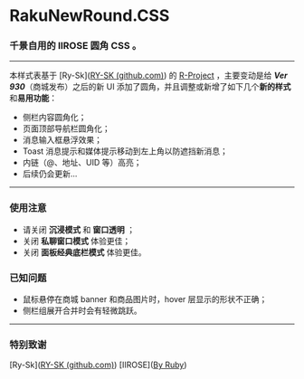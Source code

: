 # RakuNewRound.CSS
### 千景自用的 IIROSE 圆角 CSS 。

***

本样式表基于 [Ry-Sk]([RY-SK (github.com)](https://github.com/Ry-Sk)) 的 [R-Project](https://github.com/Ry-Sk/R-Project) ，主要变动是给 ***Ver  930***（商城发布）之后的新 UI 添加了圆角，并且调整或新增了如下几个**新的样式**和**易用功能**：

+ 侧栏内容圆角化；
+ 页面顶部导航栏圆角化；
+ 消息输入框悬浮效果；
+ Toast 消息提示和媒体提示移动到左上角以防遮挡新消息；
+ 内链（@、地址、UID 等）高亮；
+ 后续仍会更新...

***

### 使用注意

+ 请关闭 **沉浸模式** 和 **窗口透明** ；
+ 关闭 **私聊窗口模式** 体验更佳；
+ 关闭 **面板经典底栏模式** 体验更佳。

### 已知问题

+ 鼠标悬停在商城 banner 和商品图片时，hover 层显示的形状不正确；
+ 侧栏组展开合并时会有轻微跳跃。

***

### 特别致谢

[Ry-Sk]([RY-SK (github.com)](https://github.com/Ry-Sk)) 
[IIROSE]([By Ruby](https://iirose.com/#s=5b54a839b48fd&act=i:5b54a839b48fd)) 

